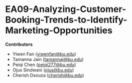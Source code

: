 # EA09-Analyzing-Customer-Booking-Trends-to-Identify-Marketing-Opportunities

**Contributors**
- Yiwen Fan (yiwenfan@bu.edu)
- Tamanna Jain (tamannaj@bu.edu)
- Peiqi Chen (peiqi277@bu.edu)
- Ojus Sindwani (ojus@bu.edu)
- Cherish Dsouza (cherish@bu.edu)
